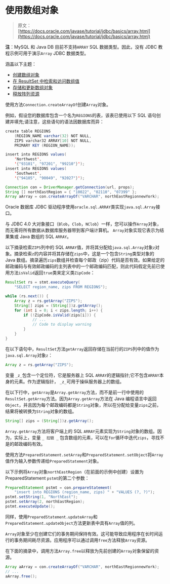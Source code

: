 # 使用数组对象

> 原文： [https://docs.oracle.com/javase/tutorial/jdbc/basics/array.html](https://docs.oracle.com/javase/tutorial/jdbc/basics/array.html)

**注**：MySQL 和 Java DB 目前不支持`ARRAY` SQL 数据类型。因此，没有 JDBC 教程示例可用于演示`Array` JDBC 数据类型。

涵盖以下主题：

*   [创建数组对象](#creating_array)
*   [在 ResultSet 中检索和访问数组值](#retrieving_array)
*   [存储和更新数组对象](#storing_array)
*   [释放阵列资源](#releasing_array)

使用方法`Connection.createArrayOf`创建`Array`对象。

例如，假设您的数据库包含一个名为`REGIONS`的表，该表已使用以下 SQL 语句创建并填充;请注意，这些语句的语法因数据库而异：

```java
create table REGIONS
    (REGION_NAME varchar(32) NOT NULL,
    ZIPS varchar32 ARRAY[10] NOT NULL,
    PRIMARY KEY (REGION_NAME));

insert into REGIONS values(
    'Northwest',
    '{"93101", "97201", "99210"}');
insert into REGIONS values(
    'Southwest',
    '{"94105", "90049", "92027"}');

```

```java
Connection con = DriverManager.getConnection(url, props);
String [] northEastRegion = { "10022", "02110", "07399" };
Array aArray = con.createArrayOf("VARCHAR", northEastRegionnewYork);

```

Oracle 数据库 JDBC 驱动程序使用`oracle.sql.ARRAY`类实现`java.sql.Array`接口。

与 JDBC 4.0 大对象接口（`Blob`，`Clob`，`NClob`）一样，您可以操作`Array`对象，而无需将所有数据从数据库服务器带到客户端计算机。 `Array`对象实现它表示为结果集或 Java 数组的 SQL `ARRAY`。

以下摘录检索`ZIPS`列中的 SQL `ARRAY`值，并将其分配给`java.sql.Array`对象`z`对象。摘录检索`z`的内容并将其存储在`zips`中，这是一个包含`String`类型对象的 Java 数组。摘录遍历`zips`数组并检查每个邮政（zip）代码是否有效。如果给定的邮政编码与有效邮政编码的主列表中的一个邮政编码匹配，则此代码假定先前已使用方法`isValid`返回`true`类来定义类`ZipCode`：

```java
ResultSet rs = stmt.executeQuery(
    "SELECT region_name, zips FROM REGIONS");

while (rs.next()) {
    Array z = rs.getArray("ZIPS");
    String[] zips = (String[])z.getArray();
    for (int i = 0; i < zips.length; i++) {
        if (!ZipCode.isValid(zips[i])) {
            // ...
            // Code to display warning
        }
    }
}

```

在以下语句中，`ResultSet`方法`getArray`返回存储在当前行的`ZIPS`列中的值作为`java.sql.Array`对象`z`：

```java
Array z = rs.getArray("ZIPS");

```

变量 `_z_`包含一个定位符，它是服务器上 SQL `ARRAY`的逻辑指针;它不包含`ARRAY`本身的元素。作为逻辑指针， `_z_`可用于操纵服务器上的数组。

在以下行中，`getArray`是`Array.getArray`方法，而不是前一行中使用的`ResultSet.getArray`方法。因为`Array.getArray`方法在 Java 编程语言中返回`Object`，并且因为每个邮政编码都是`String`对象，所以在分配给变量`zips`之前，结果将被转换为`String`对象的数组。

```java
String[] zips = (String[])z.getArray();

```

`Array.getArray`方法将客户端上的 SQL `ARRAY`元素实现为`String`对象的数组。因为，实际上，变量 `_ 拉链 _` 包含数组的元素，可以在`for`循环中迭代`zips`，寻找不是的邮政编码有效。

使用方法`PreparedStatement.setArray`和`PreparedStatement.setObject`将`Array`值作为输入参数传递给`PreparedStatement`对象。

以下示例将`Array`对象`northEastRegion`（在前面的示例中创建）设置为 PreparedStatement `pstmt`的第二个参数：

```java
PreparedStatement pstmt = con.prepareStatement(
    "insert into REGIONS (region_name, zips) " + "VALUES (?, ?)");
pstmt.setString(1, "NorthEast");
pstmt.setArray(2, northEastRegion);
pstmt.executeUpdate();

```

同样，使用`PreparedStatement.updateArray`和`PreparedStatement.updateObject`方法更新表中具有`Array`值的列。

`Array`对象至少在创建它们的事务期间保持有效。这可能导致应用程序在长时间运行的事务期间耗尽资源。应用程序可以通过调用`free`方法释放`Array`资源。

在下面的摘录中，调用方法`Array.free`以释放为先前创建的`Array`对象保留的资源。

```java
Array aArray = con.createArrayOf("VARCHAR", northEastRegionnewYork);
// ...
aArray.free();

```